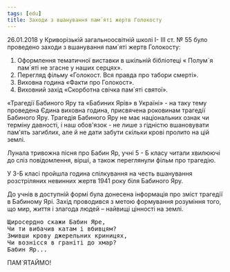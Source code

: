 ```yaml
---
tags: [edu]
title: Заходи з вшанування пам´яті жертв Голокосту
---
```


26.01.2018 у Криворізькій загальноосвітній школі І- ІІІ ст. № 55 було проведено заходи з вшанування пам´яті жертв Голокосту:

1.  Оформлення тематичної виставки в шкільній бібліотеці « Полум´я пам´яті не згасне у наших серцях».
2.  Перегляд фільму «Голокост. Вся правда про табори смерті».
3.  Виховна година «Факти про Голокост».
4.  Виховний захід «Скорботна свічка пам´яті святої».

«Трагедії Бабиного Яру та «Бабиних Ярів» в Україні» - на таку тему проведена Єдина виховна година, присвячена роковинам трагедії Бабиного Яру. Трагедія Бабиного Яру не має національних ознак чи терміну давності, і наш обов'язок - не лише з гідністю вшановувати пам'ять загиблих, але й не дати забути скільки крові пролито на цій землі.

Лунала тривожна пісня про Бабин Яр, учні 5 - Б класу читали хвилюючі до сліз повідомлення, вірші, а також переглянули фільм про трагедію.

У 3-Б класі пройшла година спілкування на честь вшанування розстріляних невинних жертв 1941 року біля Бабиного Яру.

До учнів в доступній формі була донесена інформація про зміст трагедії в Бабиному Ярі. Захід проводився з метою формування розуміння того, що мир, життя і злагода людей – найвищі цінності на землі.

<pre>
Щиросердно скажи Бабин Яре,
Чи ти вибачив катам і вбивцям?
Змивши крову джерельних криницях,
Чи вознісся в граніті до хмар?
Бабин Яр...
</pre>

ПАМ`ЯТАЙМО!

<slideshow id="72157689798043532"></slideshow>

